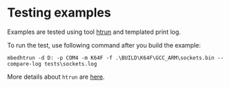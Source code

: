 # Testing examples

Examples are tested using tool [htrun](https://github.com/ARMmbed/mbed-os-tools/tree/master/packages/mbed-host-tests) and templated print log. 

To run the test, use following command after you build the example:
```
mbedhtrun -d D: -p COM4 -m K64F -f .\BUILD\K64F\GCC_ARM\sockets.bin --compare-log tests\sockets.log
```


More details about `htrun` are [here](https://github.com/ARMmbed/htrun#testing-mbed-os-examples).

